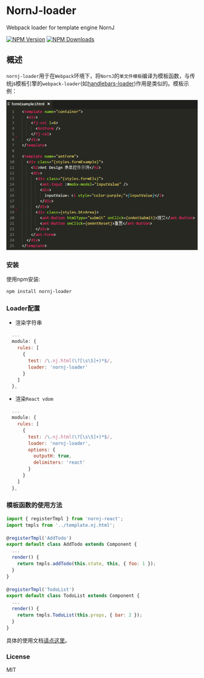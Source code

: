 # NornJ-loader

Webpack loader for template engine NornJ

[![NPM Version][npm-image]][npm-url]
[![NPM Downloads][downloads-image]][npm-url]

## 概述

`nornj-loader`用于在`Webpack`环境下，将`NornJ`的`单文件模板`编译为模板函数，与传统js模板引擎的`webpack-loader`(如[handlebars-loader](https://github.com/pcardune/handlebars-loader))作用是类似的。模板示例：

![nornj-template-example](images/screenshot.png)

### 安装

使用npm安装:

```sh
npm install nornj-loader
```

### Loader配置

* 渲染字符串

```js
  ...
  module: {
    rules: [
      {
        test: /\.nj.html(\?[\s\S]+)*$/,
        loader: 'nornj-loader'
      }
    ]
  },
```

* 渲染`React vdom`

```js
  ...
  module: {
    rules: [
      {
        test: /\.nj.html(\?[\s\S]+)*$/,
        loader: 'nornj-loader',
        options: {
          outputH: true,
          delimiters: 'react'
        }
      }
    ]
  },
```

### 模板函数的使用方法

```js
import { registerTmpl } from 'nornj-react';
import tmpls from '../template.nj.html';

@registerTmpl('AddTodo')
export default class AddTodo extends Component {
  ...
  render() {
    return tmpls.addTodo(this.state, this, { foo: 1 });
  }
}

@registerTmpl('TodoList')
export default class TodoList extends Component {
  ...
  render() {
    return tmpls.TodoList(this.props, { bar: 2 });
  }
}
```

具体的使用文档[请点这里](https://github.com/joe-sky/nornj/blob/master/docs/%E5%9C%A8%E7%8B%AC%E7%AB%8B%E6%A8%A1%E6%9D%BF%E6%96%87%E4%BB%B6%E4%B8%AD%E5%88%86%E6%A8%A1%E5%9D%97%E6%9E%84%E5%BB%BA.md)。

### License

MIT

[npm-image]: http://img.shields.io/npm/v/nornj-loader.svg
[downloads-image]: http://img.shields.io/npm/dm/nornj-loader.svg
[npm-url]: https://www.npmjs.org/package/nornj-loader